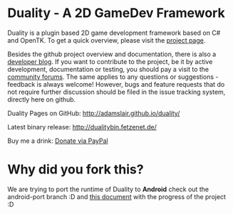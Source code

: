 Duality - A 2D GameDev Framework
=======

Duality is a plugin based 2D game development framework based on C# and OpenTK. To get a quick overview, please visit the [project page](http://duality.fetzenet.de).

Besides the github project overview and documentation, there is also a [developer blog](http://blog.fetzenet.de). If you want to contribute to the project, be it by active development, documentation or testing, you should pay a visit to the [community forums](http://forum.fetzenet.de). The same applies to any questions or suggestions - feedback is always welcome! However, bugs and feature requests that do not require further discussion should be filed in the issue tracking system, directly here on github.

Duality Pages on GitHub: http://adamslair.github.io/duality/

Latest binary release: http://dualitybin.fetzenet.de/

Buy me a drink: [ Donate via PayPal ](https://www.paypal.com/cgi-bin/webscr?cmd=_s-xclick&hosted_button_id=PL2U4Z8XNQENC)

# Why did you fork this?

We are trying to port the runtime of Duality to **Android** check out the android-port branch :D and [this document](https://github.com/Andrea/Portdocs/blob/master/README.md) with the progress of the project :D
